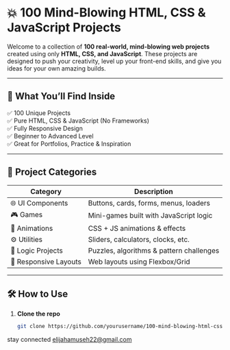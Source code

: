 # 💥 100 Mind-Blowing HTML, CSS & JavaScript Projects

Welcome to a collection of **100 real-world, mind-blowing web projects** created using only **HTML, CSS, and JavaScript**. These projects are designed to push your creativity, level up your front-end skills, and give you ideas for your own amazing builds.

---

## 🚀 What You’ll Find Inside

✅ 100 Unique Projects  
✅ Pure HTML, CSS & JavaScript (No Frameworks)  
✅ Fully Responsive Design  
✅ Beginner to Advanced Level  
✅ Great for Portfolios, Practice & Inspiration  

---

## 📁 Project Categories

| Category            | Description                                  |
|---------------------|----------------------------------------------|
| 🌐 UI Components    | Buttons, cards, forms, menus, loaders        |
| 🎮 Games            | Mini-games built with JavaScript logic       |
| 🎨 Animations       | CSS + JS animations & effects                |
| ⚙️ Utilities        | Sliders, calculators, clocks, etc.           |
| 🧠 Logic Projects   | Puzzles, algorithms & pattern challenges     |
| 📱 Responsive Layouts | Web layouts using Flexbox/Grid              |

---

## 🛠️ How to Use

1. **Clone the repo**  
   ```bash
   git clone https://github.com/yourusername/100-mind-blowing-html-css-js-projects.git
stay connected elijahamuseh22@gmail.com
